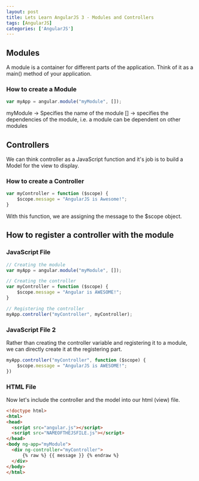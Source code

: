 ```yaml
---
layout: post
title: Lets Learn AngularJS 3 - Modules and Controllers
tags: [AngularJS]
categories: ['AngularJS']
---
```


## Modules
A module is a container for different parts of the application. Think of it
as a main() method of your application.

### How to create a Module
```javascript
var myApp = angular.module("myModule", []);
```
myModule -> Specifies the name of the module
[] -> specifies the dependencies of the module, i.e. a module can be dependent
on other modules

## Controllers
We can think controller as a JavaScript function and it's job is to build a Model
for the view to display.

### How to create a Controller
```javascript
var myController = function ($scope) {
    $scope.message = "AngularJS is Awesome!";
}
```
With this function, we are assigning the message to the $scope object.


## How to register a controller with the module

### JavaScript File
```javascript
// Creating the module
var myApp = angular.module("myModule", []);

// Creating the controller
var myController = function ($scope) {
    $scope.message = "Angular is AWESOME!";
}

// Registering the controller
myApp.controller("myController", myController);
```

### JavaScript File 2
Rather than creating the controller variable and registering it to a module,
we can directly create it at the registering part.

```javascript
myApp.controller("myController", function ($scope) {
    $scope.message = "AngularJS is AWESOME!";
})
```


### HTML File
Now let's include the controller and the model into our html (view) file.

```html
<!doctype html>
<html>
<head>
  <script src="angular.js"></script>
  <script src="NAMEOFTHEJSFILE.js"></script>
</head>
<body ng-app="myModule">
  <div ng-controller="myController">
      {% raw %} {{ message }} {% endraw %}
  </div>
</body>
</html>
```
